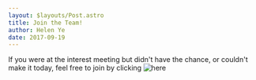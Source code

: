 ```yaml
---
layout: $layouts/Post.astro
title: Join the Team!
author: Helen Ye
date: 2017-09-19
---
```


If you were at the interest meeting but didn't have the chance, or couldn't make it today, feel free to join by clicking ![here](/../ "here")

<!-- [here](/join)! -->
